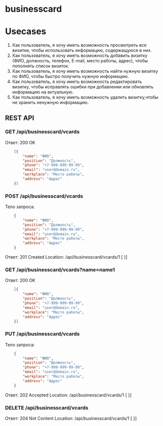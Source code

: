 # businesscard

# Usecases

1. Как пользователь, я хочу иметь возможность просмотреть все визитки, чтобы использовать информацию, содержащуюся в них. 
2. Как пользователь, я хочу иметь возможность добавить визитку (ФИО, должность, телефон, E-mail, место работы, адрес), чтобы пополнять список визиток. 
3. Как пользователь, я хочу иметь возможность найти нужную визитку по ФИО, чтобы быстро получить нужную информацию. 
4. Как пользователь, я хочу иметь возможность редактировать визитку, чтобы исправлять ошибки при добавлении или обновлять информацию на актуальную. 
5. Как пользователь, я хочу иметь возможность удалить визитку,чтобы не хранить ненужную информацию.

## REST API 

### GET /api/businesscard/vcards 

Ответ: 200 OK
```json
    [{
        "name": "ФИО", 
        "position": "Должность", 
        "phone": "+7-999-999-99-99", 
        "email": "user@domain.ru", 
        "workplace": "Место работы", 
        "address": "Адрес" 
    }]
```

### POST /api/businesscard/vcards 

Тело запроса: 
```json
    {
        "name": "ФИО", 
        "position": "Должность", 
        "phone": "+7-999-999-99-99", 
        "email": "user@domain.ru", 
        "workplace": "Место работы", 
        "address": "Адрес" 
    }
```

Ответ: 201 Created
Location: /api/businesscard/vcards/1
    [
    }]

### GET /api/businesscard/vcards?name=name1

Ответ: 200 OK
```json
    [{
        "name": "ФИО", 
        "position": "Должность", 
        "phone": "+7-999-999-99-99", 
        "email": "user@domain.ru", 
        "workplace": "Место работы", 
        "address": "Адрес" 
    }]
```

### PUT /api/businesscard/vcards 

Тело запроса: 
```json
    {
        "name": "ФИО", 
        "position": "Должность", 
        "phone": "+7-999-999-99-99", 
        "email": "user@domain.ru", 
        "workplace": "Место работы", 
        "address": "Адрес" 
    }
```

Ответ: 202 Accepted
Location: /api/businesscard/vcards/1
    [
    }]

### DELETE /api/businesscard/vcards 

Ответ: 204 Not Content
Location: /api/businesscard/vcards/1
    [
    }]


